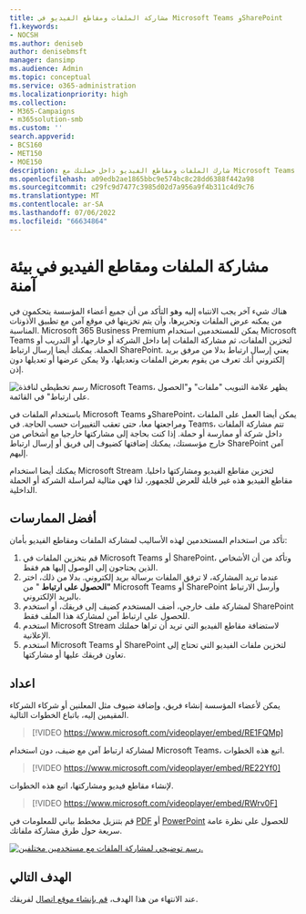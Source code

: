 ```yaml
---
title: مشاركة الملفات ومقاطع الفيديو في Microsoft Teams وSharePoint
f1.keywords:
- NOCSH
ms.author: deniseb
author: denisebmsft
manager: dansimp
ms.audience: Admin
ms.topic: conceptual
ms.service: o365-administration
ms.localizationpriority: high
ms.collection:
- M365-Campaigns
- m365solution-smb
ms.custom: ''
search.appverid:
- BCS160
- MET150
- MOE150
description: شارك الملفات ومقاطع الفيديو داخل حملتك مع Microsoft Teams وSharePoint. يتضمن Microsoft 365 Business Premium Teams الذي يعد طريقة رائعة لمشاركة الملفات ومقاطع الفيديو بأمان.
ms.openlocfilehash: a09edb2ae1865bbc9e574bc8c28dd6388f442a98
ms.sourcegitcommit: c29fc9d7477c3985d02d7a956a9f4b311c4d9c76
ms.translationtype: MT
ms.contentlocale: ar-SA
ms.lasthandoff: 07/06/2022
ms.locfileid: "66634864"
---
```

# <a name="share-files-and-videos-in-a-safe-environment"></a>مشاركة الملفات ومقاطع الفيديو في بيئة آمنة

هناك شيء آخر يجب الانتباه إليه وهو التأكد من أن جميع أعضاء المؤسسة يتحكمون في من يمكنه عرض الملفات وتحريرها، وأن يتم تخزينها في موقع آمن مع تطبيق الأذونات المناسبة. Microsoft 365 Business Premium يمكن للمستخدمين استخدام Microsoft Teams لتخزين الملفات، ثم مشاركة الملفات إما داخل الشركة أو خارجها، أو التدريب أو الحملة. يمكنك أيضا إرسال ارتباط SharePoint. يعني إرسال ارتباط بدلا من مرفق بريد إلكتروني أنك تعرف من يقوم بعرض الملفات وتعديلها، ولا يمكن عرضها أو تعديلها دون إذن.

![رسم تخطيطي لنافذة Microsoft Teams، يظهر علامة التبويب "ملفات" و"الحصول على ارتباط" في القائمة.](../media/m365-democracy-teams-sharefiles.png)

باستخدام الملفات في Microsoft Teams وSharePoint، يمكن أيضا العمل على الملفات ومراجعتها معا، حتى تعقب التغييرات حسب الحاجة. في Teams، تتم مشاركة الملفات داخل شركة أو ممارسة أو حملة. إذا كنت بحاجة إلى مشاركتها خارجيا مع أشخاص من خارج مؤسستك، يمكنك إضافتها كضيوف إلى فريق أو إرسال ارتباط SharePoint آمن إليهم.

يمكنك أيضا استخدام Microsoft Stream لتخزين مقاطع الفيديو ومشاركتها داخليا. مقاطع الفيديو هذه غير قابلة للعرض للجمهور، لذا فهي مثالية لمراسلة الشركة أو الحملة الداخلية.

## <a name="best-practices"></a>أفضل الممارسات

تأكد من استخدام المستخدمين لهذه الأساليب لمشاركة الملفات ومقاطع الفيديو بأمان:

1. قم بتخزين الملفات في Microsoft Teams أو SharePoint، وتأكد من أن الأشخاص الذين يحتاجون إلى الوصول إليها هم فقط.
2. عندما تريد المشاركة، لا ترفق الملفات برسالة بريد إلكتروني. بدلا من ذلك، اختر **"الحصول على ارتباط** " من Microsoft Teams أو SharePoint وأرسل الارتباط بالبريد الإلكتروني.
3. لمشاركة ملف خارجي، أضف المستخدم كضيف إلى فريقك، أو استخدم SharePoint للحصول على ارتباط آمن لمشاركة هذا الملف فقط.
4. استخدم Microsoft Stream لاستضافة مقاطع الفيديو التي تريد أن تراها حملتك الإعلانية.
5. استخدم Microsoft Teams أو SharePoint لتخزين ملفات الفيديو التي تحتاج إلى تعاون فريقك عليها أو مشاركتها.

## <a name="set-up"></a>اعداد

يمكن لأعضاء المؤسسة إنشاء فريق، وإضافة ضيوف مثل المعلنين أو شركاء الشركاء المقيمين إليه، باتباع الخطوات التالية.

> [!VIDEO https://www.microsoft.com/videoplayer/embed/RE1FQMp]

لمشاركة ارتباط آمن مع ضيف، دون استخدام Microsoft Teams، اتبع هذه الخطوات.

> [!VIDEO https://www.microsoft.com/videoplayer/embed/RE22Yf0]

لإنشاء مقاطع فيديو ومشاركتها، اتبع هذه الخطوات.

> [!VIDEO https://www.microsoft.com/videoplayer/embed/RWrv0F]

قم بتنزيل مخطط بياني للمعلومات في [PDF](https://go.microsoft.com/fwlink/?linkid=2079435) أو [PowerPoint](https://go.microsoft.com/fwlink/?linkid=2079438) للحصول على نظرة عامة سريعة حول طرق مشاركة ملفاتك.

[![رسم توضيحي لمشاركة الملفات مع مستخدمين مختلفين.](../media/ShareYourfiles-thumb-358x201.png)](https://go.microsoft.com/fwlink/?linkid=2079435)

## <a name="next-objective"></a>الهدف التالي

عند الانتهاء من هذا الهدف، [قم بإنشاء موقع اتصال](create-communications-site.md) لفريقك.

